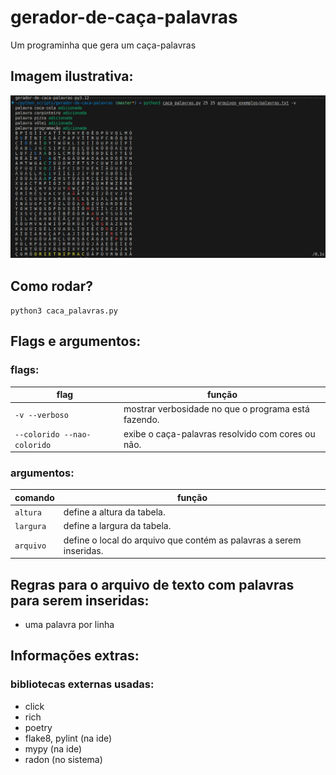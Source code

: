 # gerador-de-caça-palavras
Um programinha que gera um caça-palavras

## Imagem ilustrativa:
![imagem de exemplo](imagens/exemplo.png)

## Como rodar?
`python3 caca_palavras.py`

## Flags e argumentos:
### flags:
flag | função
--- | ---
`-v --verboso` | mostrar verbosidade no que o programa está fazendo.
`--colorido --nao-colorido` | exibe o caça-palavras resolvido com cores ou não.

### argumentos:
comando | função
--- | ---
`altura` | define a altura da tabela.
`largura` | define a largura da tabela.
`arquivo` | define o local do arquivo que contém as palavras a serem inseridas.


## Regras para o arquivo de texto com palavras para serem inseridas:
- uma palavra por linha

## Informações extras:
### bibliotecas externas usadas:
- click
- rich
- poetry
- flake8, pylint (na ide)
- mypy (na ide)
- radon (no sistema)